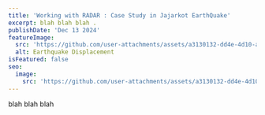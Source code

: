 ```yaml
---
title: 'Working with RADAR : Case Study in Jajarkot EarthQuake'
excerpt: blah blah blah . 
publishDate: 'Dec 13 2024'
featureImage:
  src: 'https://github.com/user-attachments/assets/a3130132-dd4e-4d10-aaa7-1618eee6bb9e'
  alt: Earthquake Displacement
isFeatured: false
seo:
  image:
    src: 'https://github.com/user-attachments/assets/a3130132-dd4e-4d10-aaa7-1618eee6bb9e'
---
```

blah blah blah
